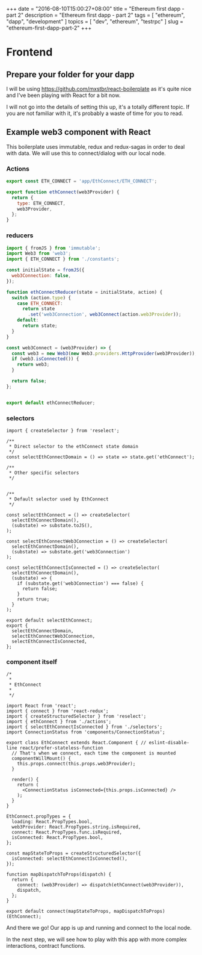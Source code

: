 +++
date = "2016-08-10T15:00:27+08:00"
title = "Ethereum first dapp - part 2"
description = "Ethereum first dapp - part 2"
tags = [ "ethereum", "dapp", "development" ]
topics = [ "dev", "ethereum", "testrpc" ]
slug = "ethereum-first-dapp-part-2"
+++

# Frontend

## Prepare your folder for your dapp

I will be using https://github.com/mxstbr/react-boilerplate as it's quite nice and I've been playing with React for a bit now.

I will not go into the details of setting this up, it's a totally different topic. 
If you are not familiar with it, it's probably a waste of time for you to read.

## Example web3 component with React

This boilerplate uses immutable, redux and redux-sagas in order to deal with data.
We will use this to connect/dialog with our local node.

### Actions

```javascript
export const ETH_CONNECT = 'app/EthConnect/ETH_CONNECT';

export function ethConnect(web3Provider) {
  return {
    type: ETH_CONNECT,
    web3Provider,
  };
}


```

### reducers

```javascript
import { fromJS } from 'immutable';
import Web3 from 'web3';
import { ETH_CONNECT } from './constants';

const initialState = fromJS({
  web3Connection: false,
});

function ethConnectReducer(state = initialState, action) {
  switch (action.type) {
    case ETH_CONNECT:
      return state
        .set('web3Connection', web3Connect(action.web3Provider));
    default:
      return state;
  }
}

const web3Connect = (web3Provider) => {
  const web3 = new Web3(new Web3.providers.HttpProvider(web3Provider));
  if (web3.isConnected()) {
    return web3;
  }

  return false;
};


export default ethConnectReducer;
```

### selectors

```
import { createSelector } from 'reselect';

/**
 * Direct selector to the ethConnect state domain
 */
const selectEthConnectDomain = () => state => state.get('ethConnect');

/**
 * Other specific selectors
 */


/**
 * Default selector used by EthConnect
 */

const selectEthConnect = () => createSelector(
  selectEthConnectDomain(),
  (substate) => substate.toJS(),
);

const selectEthConnectWeb3Connection = () => createSelector(
  selectEthConnectDomain(),
  (substate) => substate.get('web3Connection')
);

const selectEthConnectIsConnected = () => createSelector(
  selectEthConnectDomain(),
  (substate) => {
    if (substate.get('web3Connection') === false) {
      return false;
    }
    return true;
  }
);

export default selectEthConnect;
export {
  selectEthConnectDomain,
  selectEthConnectWeb3Connection,
  selectEthConnectIsConnected,
};
```

### component itself

```
/*
 *
 * EthConnect
 *
 */

import React from 'react';
import { connect } from 'react-redux';
import { createStructuredSelector } from 'reselect';
import { ethConnect } from './actions';
import { selectEthConnectIsConnected } from './selectors';
import ConnectionStatus from 'components/ConnectionStatus';

export class EthConnect extends React.Component { // eslint-disable-line react/prefer-stateless-function
  // That's when we connect, each time the component is mounted
  componentWillMount() {
    this.props.connect(this.props.web3Provider);
  }

  render() {
    return (
      <ConnectionStatus isConnected={this.props.isConnected} />
    );
  }
}

EthConnect.propTypes = {
  loading: React.PropTypes.bool,
  web3Provider: React.PropTypes.string.isRequired,
  connect: React.PropTypes.func.isRequired,
  isConnected: React.PropTypes.bool,
};

const mapStateToProps = createStructuredSelector({
  isConnected: selectEthConnectIsConnected(),
});

function mapDispatchToProps(dispatch) {
  return {
    connect: (web3Provider) => dispatch(ethConnect(web3Provider)),
    dispatch,
  };
}

export default connect(mapStateToProps, mapDispatchToProps)(EthConnect);
```

And there we go! Our app is up and running and connect to the local node.

In the next step, we will see how to play with this app with more complex interactions, contract functions.
